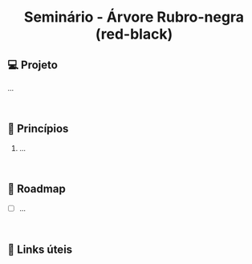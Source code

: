 <h1 align="center">
    Seminário - Árvore Rubro-negra (red-black)
</h1>

<!-- <picture>
  <source media="(prefers-color-scheme: dark)" srcset="/.github/cover.png">
  <source media="(prefers-color-scheme: light)" srcset="/.github/cover_light.png">
  <img alt="Main project cover" src="/.github/cover_light.png">
</picture> -->

## 💻 Projeto

...

<br />

## 🧠 Princípios

1.  ...

<br />

## 🚧 Roadmap

- [ ] ...

<br />

## 🔗 Links úteis
